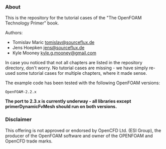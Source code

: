 ### About ###

This is the repository for the tutorial cases of the "The OpenFOAM Technology Primer" book.

Authors: 

* Tomislav Maric tomislav@sourceflux.de
* Jens Hoepken jens@sourceflux.de 
* Kyle Mooney kyle.g.mooney@gmail.com

In case you noticed that not all chapters are listed in the repository directory, don't worry. No tutorial cases are missing - we have simply re-used some tutorial cases for multiple chapters, where it made sense.

The example code has been tested with the following OpenFOAM versions:

    OpenFOAM-2.2.x

**The port to 2.3.x is currently underway - all libraries except primerDynamicFvMesh should run on both versions.**

### Disclaimer ###

This offering is not approved or endorsed by OpenCFD Ltd. (ESI Group), the producer of the OpenFOAM software and owner of the OPENFOAM and OpenCFD trade marks. 
